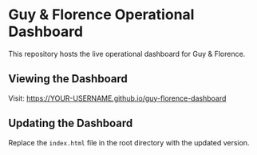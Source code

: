 # Guy & Florence Operational Dashboard

This repository hosts the live operational dashboard for Guy & Florence.

## Viewing the Dashboard
Visit: https://YOUR-USERNAME.github.io/guy-florence-dashboard

## Updating the Dashboard
Replace the `index.html` file in the root directory with the updated version.
